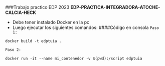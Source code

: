 
###Trabajo practico EDP 2023
**EDP-PRACTICA-INTEGRADORA-ATOCHE-CALCIA-HECK**
- Debe tener instalado Docker en la pc
- Luego ejecutar los siguientes comandos:
####Código en consola
``
Paso 1:
``
````
docker build -t edptuia .
````
``
Paso 2:
``
````
docker run -it --name mi_contenedor -v $(pwd):/script edptuia
````
